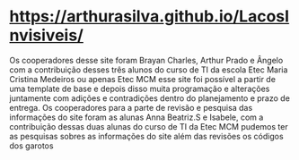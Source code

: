 # https://arthurasilva.github.io/LacosInvisiveis/



<p>Os cooperadores desse site foram Brayan Charles, Arthur Prado e Ângelo com a contribuição desses três alunos do curso de TI da escola Etec Maria Cristina Medeiros ou apenas Etec MCM esse site foi possível a partir de uma template de base e depois disso muita programação e alterações juntamente com adições e contradições dentro do planejamento e prazo de entrega.
  Os cooperadores para a parte de revisão e pesquisa das informações do site foram as alunas Anna Beatriz.S e Isabele, com a contribuição dessas duas alunas do curso de TI da Etec MCM pudemos ter  as pesquisas sobres as informações do site além das  revisões os códigos dos garotos 
</p>
